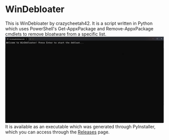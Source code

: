 # WinDebloater
This is WinDebloater by crazycheetah42. It is a script written in Python which uses PowerShell's Get-AppxPackage and Remove-AppxPackage cmdlets to remove bloatware from a specific list.
<img src="screenshot.png">
It is available as an executable which was generated through PyInstaller, which you can access through the <a href="https://github.com/crazycheetah42/WinDebloater/releases">Releases</a> page.